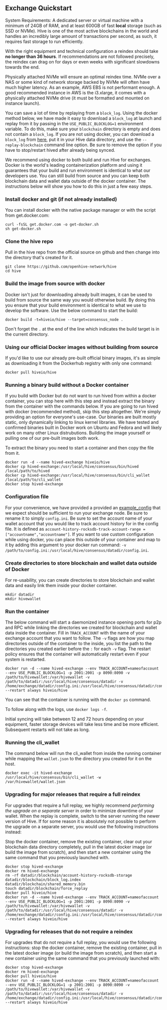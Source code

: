 Exchange Quickstart
-------------------

System Requirements: A dedicated server or virtual machine with a minimum of 24GB of RAM, and at least 600GB of fast **local**  storage (such as SSD or NVMe). Hive is one of the most active blockchains in the world and handles an incredibly large amount of transactions per second, as such, it requires fast storage to run efficiently.

With the right equipment and technical configuration a reindex should take **no longer than 36 hours**.  If recommendations are not followed precisely, the reindex can drag on for days or even weeks with significant slowdowns towards the end.

Physically attached NVMe will ensure an optimal reindex time. NVMe over a NAS or some kind of network storage backed by NVMe will often have much higher latency. As an example, AWS EBS is not performant enough. A good recommended instance in AWS is the i3.xlarge, it comes with a physically attached NVMe drive (it must be formatted and mounted on instance launch).

You can save a lot of time by replaying from a `block_log`. Using the docker method below, we have made it easy to download a `block_log` at launch and replay from it by passing in the `USE_PUBLIC_BLOCKLOG=1` environment variable. To do this, make sure your `blockchain` directory is empty and does not contain a `block_log`. If you are not using docker, you can download a `block_log` from [here](https://gtg.openhive.network/get/blockchain), put it in your Hive data directory, and use the `--replay-blockchain` command line option. Be sure to remove the option if you have to stop/restart hived after already being synced.

We recommend using docker to both build and run Hive for exchanges. Docker is the world's leading containerization platform and using it guarantees that your build and run environment is identical to what our developers use. You can still build from source and you can keep both blockchain data and wallet data outside of the docker container. The instructions below will show you how to do this in just a few easy steps.

### Install docker and git (if not already installed)

You can install docker with the native package manager or with the script from get.docker.com:
```
curl -fsSL get.docker.com -o get-docker.sh
sh get-docker.sh
```

### Clone the hive repo

Pull in the hive repo from the official source on github and then change into the directory that's created for it.
```
git clone https://github.com/openhive-network/hive
cd hive
```

### Build the image from source with docker

Docker isn't just for downloading already built images, it can be used to build from source the same way you would otherwise build. By doing this you ensure that your build environment is identical to what we use to develop the software. Use the below command to start the build:

```
docker build -t=hiveio/hive --target=consensus_node .
```

Don't forget the `.` at the end of the line which indicates the build target is in the current directory.

### Using our official Docker images without building from source

If you'd like to use our already pre-built official binary images, it's as simple as downloading it from the Dockerhub registry with only one command:

```
docker pull hiveio/hive
```

### Running a binary build without a Docker container

If you build with Docker but do not want to run hived from within a docker container, you can stop here with this step and instead extract the binary from the container with the commands below. If you are going to run hived with docker (recommended method), skip this step altogether. We're simply providing an option for everyone's use-case. Our binaries are built mostly static, only dynamically linking to linux kernel libraries. We have tested and confirmed binaries built in Docker work on Ubuntu and Fedora and will likely work on many other Linux distrubutions. Building the image yourself or pulling one of our pre-built images both work.

To extract the binary you need to start a container and then copy the file from it.

```
docker run -d --name hived-exchange hiveio/hive
docker cp hived-exchange:/usr/local/hive/consensus/bin/hived /local/path/to/hived
docker cp hived-exchange:/usr/local/hive/consensus/bin/cli_wallet /local/path/to/cli_wallet
docker stop hived-exchange
```

### Configuration file

For your convenience, we have provided a provided an [example\_config](example\_config.ini) that we expect should be sufficient to run your exchange node. Be sure to rename it to simply `config.ini`. Be sure to set the account name of your wallet account that you would like to track account history for in the config file. It is defined as `account-history-rocksdb-track-account-range = ["accountname","accountname"]`.
If you want to use custom configuration while using docker, you can place this outside of your container and map to it by adding this argument to your docker run command: `-v /path/to/config.ini:/usr/local/hive/consensus/datadir/config.ini`.

### Create directories to store blockchain and wallet data outside of Docker

For re-usability, you can create directories to store blockchain and wallet data and easily link them inside your docker container.

```
mkdir datadir
mkdir hivewallet
```

### Run the container

The below command will start a daemonized instance opening ports for p2p and RPC while linking the directories we created for blockchain and wallet data inside the container. Fill in `TRACK_ACCOUNT` with the name of your exchange account that you want to follow. The `-v` flags are how you map directories outside of the container to the inside, you list the path to the directories you created earlier before the `:` for each `-v` flag. The restart policy ensures that the container will automatically restart even if your system is restarted.

```
docker run -d --name hived-exchange --env TRACK_ACCOUNT=nameofaccount --env USE_PUBLIC_BLOCKLOG=1 -p 2001:2001 -p 8090:8090 -v /path/to/hivewallet:/var/hivewallet -v /path/to/datadir:/usr/local/hive/consensus/datadir -v /home/exchange/datadir/config.ini:/usr/local/hive/consensus/datadir/config.ini --restart always hiveio/hive
```

You can see that the container is running with the `docker ps` command.

To follow along with the logs, use `docker logs -f`.

Initial syncing will take between 12 and 72 hours depending on your equipment, faster storage devices will take less time and be more efficient. Subsequent restarts will not take as long.

### Running the cli_wallet

The command below will run the cli_wallet from inside the running container while mapping the `wallet.json` to the directory you created for it on the host.

```
docker exec -it hived-exchange /usr/local/hive/consensus/bin/cli_wallet -w /var/hivewallet/wallet.json
```

### Upgrading for major releases that require a full reindex

For upgrades that require a full replay, we highly recommend *performing the upgrade on a separate server* in order to minimize downtime of your wallet. When the replay is complete, switch to the server running the newer version of Hive. If for some reason it is absolutely not possible to perform the upgrade on a separate server, you would use the following instructions instead:

Stop the docker container, remove the existing container, clear out your blockchain data directory completely, pull in the latest docker image (or build the image from scratch), and then start a new container using the same command that you previously launched with.

```
docker stop hived-exchange
docker rm hived-exchange
rm -rf datadir/blockchain/account-history-rocksdb-storage datadir/blockchain/block_log.index datadir/blockchain/shared_memory.bin
touch datadir/blockchain/force_replay 
docker pull hiveio/hive
docker run -d --name hived-exchange --env TRACK_ACCOUNT=nameofaccount --env USE_PUBLIC_BLOCKLOG=1 -p 2001:2001 -p 8090:8090 -v /path/to/hivewallet:/var/hivewallet -v /path/to/datadir:/usr/local/hive/consensus/datadir -v /home/exchange/datadir/config.ini:/usr/local/hive/consensus/datadir/config.ini --restart always hiveio/hive
```

### Upgrading for releases that do not require a reindex

For upgrades that do not require a full replay, you would use the following instructions: stop the docker container, remove the existing container, pull in the latest docker image (or build the image from scratch), and then start a new container using the same command that you previously launched with:

```
docker stop hived-exchange
docker rm hived-exchange
docker pull hiveio/hive
docker run -d --name hived-exchange --env TRACK_ACCOUNT=nameofaccount --env USE_PUBLIC_BLOCKLOG=1 -p 2001:2001 -p 8090:8090 -v /path/to/hivewallet:/var/hivewallet -v /path/to/datadir:/usr/local/hive/consensus/datadir -v /home/exchange/datadir/config.ini:/usr/local/hive/consensus/datadir/config.ini --restart always hiveio/hive
```
